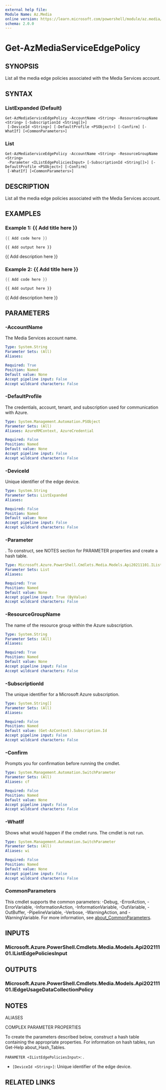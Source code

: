 ```yaml
---
external help file:
Module Name: Az.Media
online version: https://learn.microsoft.com/powershell/module/az.media/get-azmediaserviceedgepolicy
schema: 2.0.0
---
```


# Get-AzMediaServiceEdgePolicy

## SYNOPSIS
List all the media edge policies associated with the Media Services account.

## SYNTAX

### ListExpanded (Default)
```
Get-AzMediaServiceEdgePolicy -AccountName <String> -ResourceGroupName <String> [-SubscriptionId <String[]>]
 [-DeviceId <String>] [-DefaultProfile <PSObject>] [-Confirm] [-WhatIf] [<CommonParameters>]
```

### List
```
Get-AzMediaServiceEdgePolicy -AccountName <String> -ResourceGroupName <String>
 -Parameter <IListEdgePoliciesInput> [-SubscriptionId <String[]>] [-DefaultProfile <PSObject>] [-Confirm]
 [-WhatIf] [<CommonParameters>]
```

## DESCRIPTION
List all the media edge policies associated with the Media Services account.

## EXAMPLES

### Example 1: {{ Add title here }}
```powershell
{{ Add code here }}
```

```output
{{ Add output here }}
```

{{ Add description here }}

### Example 2: {{ Add title here }}
```powershell
{{ Add code here }}
```

```output
{{ Add output here }}
```

{{ Add description here }}

## PARAMETERS

### -AccountName
The Media Services account name.

```yaml
Type: System.String
Parameter Sets: (All)
Aliases:

Required: True
Position: Named
Default value: None
Accept pipeline input: False
Accept wildcard characters: False
```

### -DefaultProfile
The credentials, account, tenant, and subscription used for communication with Azure.

```yaml
Type: System.Management.Automation.PSObject
Parameter Sets: (All)
Aliases: AzureRMContext, AzureCredential

Required: False
Position: Named
Default value: None
Accept pipeline input: False
Accept wildcard characters: False
```

### -DeviceId
Unique identifier of the edge device.

```yaml
Type: System.String
Parameter Sets: ListExpanded
Aliases:

Required: False
Position: Named
Default value: None
Accept pipeline input: False
Accept wildcard characters: False
```

### -Parameter
.
To construct, see NOTES section for PARAMETER properties and create a hash table.

```yaml
Type: Microsoft.Azure.PowerShell.Cmdlets.Media.Models.Api20211101.IListEdgePoliciesInput
Parameter Sets: List
Aliases:

Required: True
Position: Named
Default value: None
Accept pipeline input: True (ByValue)
Accept wildcard characters: False
```

### -ResourceGroupName
The name of the resource group within the Azure subscription.

```yaml
Type: System.String
Parameter Sets: (All)
Aliases:

Required: True
Position: Named
Default value: None
Accept pipeline input: False
Accept wildcard characters: False
```

### -SubscriptionId
The unique identifier for a Microsoft Azure subscription.

```yaml
Type: System.String[]
Parameter Sets: (All)
Aliases:

Required: False
Position: Named
Default value: (Get-AzContext).Subscription.Id
Accept pipeline input: False
Accept wildcard characters: False
```

### -Confirm
Prompts you for confirmation before running the cmdlet.

```yaml
Type: System.Management.Automation.SwitchParameter
Parameter Sets: (All)
Aliases: cf

Required: False
Position: Named
Default value: None
Accept pipeline input: False
Accept wildcard characters: False
```

### -WhatIf
Shows what would happen if the cmdlet runs.
The cmdlet is not run.

```yaml
Type: System.Management.Automation.SwitchParameter
Parameter Sets: (All)
Aliases: wi

Required: False
Position: Named
Default value: None
Accept pipeline input: False
Accept wildcard characters: False
```

### CommonParameters
This cmdlet supports the common parameters: -Debug, -ErrorAction, -ErrorVariable, -InformationAction, -InformationVariable, -OutVariable, -OutBuffer, -PipelineVariable, -Verbose, -WarningAction, and -WarningVariable. For more information, see [about_CommonParameters](http://go.microsoft.com/fwlink/?LinkID=113216).

## INPUTS

### Microsoft.Azure.PowerShell.Cmdlets.Media.Models.Api20211101.IListEdgePoliciesInput

## OUTPUTS

### Microsoft.Azure.PowerShell.Cmdlets.Media.Models.Api20211101.IEdgeUsageDataCollectionPolicy

## NOTES

ALIASES

COMPLEX PARAMETER PROPERTIES

To create the parameters described below, construct a hash table containing the appropriate properties. For information on hash tables, run Get-Help about_Hash_Tables.


`PARAMETER <IListEdgePoliciesInput>`: .
  - `[DeviceId <String>]`: Unique identifier of the edge device.

## RELATED LINKS

